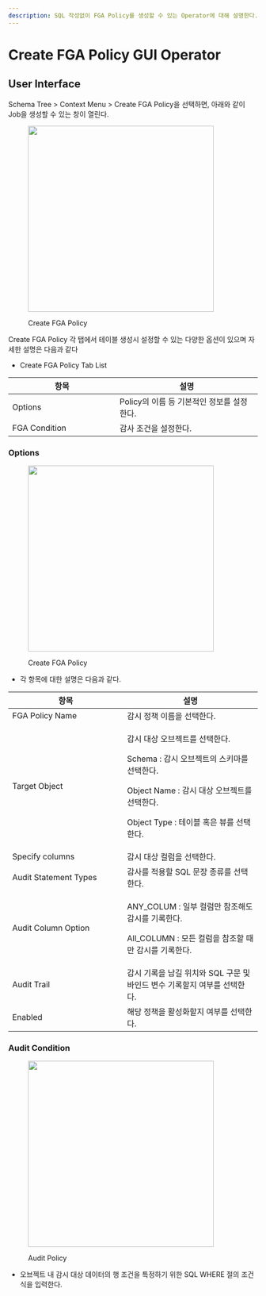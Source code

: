 ```yaml
---
description: SQL 작성없이 FGA Policy를 생성할 수 있는 Operator에 대해 설명한다.
---
```


# Create FGA Policy GUI Operator

## User Interface

Schema Tree > Context Menu > Create FGA Policy을 선택하면, 아래와 같이 Job을 생성할 수 있는 창이 열린다.

<figure><img src="../../../../../.gitbook/assets/image (139).png" alt="" width="375"><figcaption><p>Create FGA Policy</p></figcaption></figure>

Create FGA Policy 각 탭에서 테이블 생성시 설정할 수 있는 다양한 옵션이 있으며 자세한 설명은 다음과 같다

* Create FGA Policy Tab List

<table><thead><tr><th width="201">항목</th><th>설명</th></tr></thead><tbody><tr><td>Options</td><td>Policy의 이름 등 기본적인 정보를  설정한다.</td></tr><tr><td>FGA Condition</td><td>감사 조건을 설정한다.</td></tr></tbody></table>

### Options

<figure><img src="../../../../../.gitbook/assets/image (139).png" alt="" width="375"><figcaption><p>Create FGA Policy</p></figcaption></figure>

* 각 항목에 대한 설명은 다음과 같다.

<table><thead><tr><th width="216">항목</th><th>설명</th></tr></thead><tbody><tr><td>FGA Policy Name</td><td>감시 정책 이름을 선택한다.</td></tr><tr><td>Target Object</td><td><p>감시 대상 오브젝트를 선택한다.</p><p>Schema : 감시 오브젝트의 스키마를 선택한다.</p><p>Object Name : 감시 대상 오브젝트를 선택한다.</p><p>Object Type : 테이블 혹은 뷰를 선택한다.</p></td></tr><tr><td>Specify columns</td><td>감시 대상 컬럼을 선택한다.</td></tr><tr><td>Audit Statement Types</td><td>감사를 적용할 SQL 문장 종류를 선택한다.</td></tr><tr><td>Audit Column Option</td><td><p>ANY_COLUM : 일부 컬럼만 참조해도 감시를 기록한다.</p><p>All_COLUMN : 모든 컬럼을 참조할 때만 감시를 기록한다.</p></td></tr><tr><td>Audit Trail</td><td>감시 기록을 남길 위치와 SQL 구문 및 바인드 변수 기록할지 여부를 선택한다.</td></tr><tr><td>Enabled</td><td>해당 정책을 활성화할지 여부를 선택한다.</td></tr></tbody></table>

### Audit Condition

<figure><img src="../../../../../.gitbook/assets/image (140).png" alt="" width="375"><figcaption><p>Audit Policy</p></figcaption></figure>

* 오브젝트 내 감시 대상 데이터의 행 조건을 특정하기 위한 SQL WHERE 절의 조건식을 입력한다.&#x20;
